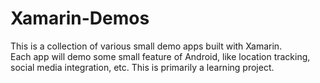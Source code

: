 # Xamarin-Demos
This is a collection of various small demo apps built with Xamarin.   
Each app will demo some small feature of Android, like location tracking, social media integration, etc. This is primarily a learning project.

